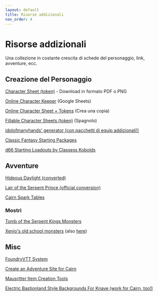 ```yaml
---
layout: default
title: Risorse addizionali
nav_order: 4
---
```


# Risorse addizionali

Una collezione in costante crescita di schede del personaggio, link, avventure, ecc.

## Creazione del Personaggio
[Character Sheet (token)](https://docs.google.com/drawings/d/1_X9o8rzE5jFPQpP1yCz1sPikdm8naQ1gPkT-ATK2T0c) - Download in formato PDF o PNG

[Online Character Keeper](https://docs.google.com/spreadsheets/d/1Ueq-v5XZ-mC1qFd81T0892RzRsr8WdgAG89M4ZXe5qM) (Google Sheets)

[Online Character Sheet + Tokens](https://docs.google.com/presentation/d/1rYEUNE9_zsEUBut3a3UyRhRr8fy33s5fjX4Y7L6lvog) (Crea una copia)

[Fillable Character Sheets (token)](https://drive.google.com/file/d/1J9rOVBWIsf1_SSvNou8lLPN2zIodQ-dy/view) (Spagnolo)

[idolofmanyhands' generator (con pacchetti di equip addizionali!)](http://d12dev.com/chart/32009)

[Classic Fantasy Starting Packages](https://dreamingdragonslayer.wordpress.com/2021/01/06/classic-fantasy-starting-packages-for-into-the-odd/)

[d66 Starting Loadouts by Classess Kobolds](https://classless-kobolds.itch.io/d66-starting-loadouts-for-cairn)
<p></p>


## Avventure
[Hideous Daylight (converted)](https://docs.google.com/document/d/1P6yZTtamLkSKAruc_AlGktWwbUxRPtFdTreCnTAX3rE/edit)

[Lair of the Serpent Prince (official conversion)](https://nakade.itch.io/lair-of-the-serpent-prince-cairn)

[Cairn Spark Tables](https://docs.google.com/spreadsheets/d/1b3E3FsQVvjqAMVcDIVXXQmo9g6bH0fQBDbzRJ6K5F10/edit#gid=0)
<p></p>


### Mostri
[Tomb of the Serpent Kings Monsters](https://docs.google.com/document/d/16d1F-V0i1GrcYu0Ug2UfPC1Uy7FVbYef7sp1CqWTGLA/edit)

[Xenio's old school monsters](https://xenioinabottle.blogspot.com/2021/02/classic-monsters-for-cairnito-part-1.html) (also [here](https://yochaigal.github.io/intotheodd/#xenio))
<p></p>

## Misc
[FoundryVTT System](https://github.com/smcabrera/Cairn-FoundryVTT)

[Create an Adventure Site for Cairn](https://docs.google.com/document/d/1acmKk_gTncY60yjkVdTpba5vyX1Qma0z1K22cnDqMrc/edit)

[Mausritter Item Creation Tools](https://mausritter.com/item-card-studio/)

[Electric Bastionland Style Backgrounds For Knave (work for Cairn, too!)](https://aboleth-overlords.com/?s=backgrounds)
